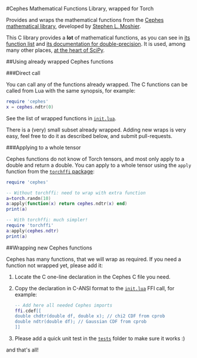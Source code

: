 #Cephes Mathematical Functions Library, wrapped for Torch

Provides and wraps the mathematical functions from the [Cephes mathematical library](http://www.netlib.org/cephes/), developed by [Stephen L. Moshier](http://www.moshier.net).

This C library provides a <b>lot</b> of mathematical functions, as you can see in [its function list](doc/cephes.doc) and [its documentation for double-precision](http://www.netlib.org/cephes/doubldoc.html). It is used, among many other places, [at the heart of SciPy](https://github.com/scipy/scipy/tree/master/scipy/special/cephes).

##Using already wrapped Cephes functions

###Direct call

You can call any of the functions already wrapped.
The C functions can be called from Lua with the same synopsis, for example:

```lua
require 'cephes'
x = cephes.ndtr(0)
```

See the list of wrapped functions in [`init.lua`](init.lua). 

There is a (very) small subset already wrapped. Adding new wraps is very easy, feel free to do it as described below, and submit pull-requests.

###Applying to a whole tensor

Cephes functions do not know of Torch tensors, and most only apply to a double and return a double. You can apply to a whole tensor using the  `apply` function from the [`torchffi` package](https://github.com/torch/ffi):


```lua
require 'cephes'

-- Without torchffi: need to wrap with extra function
a=torch.randn(10)
a:apply(function(x) return cephes.ndtr(x) end)
print(a)

-- With torchffi: much simpler!
require 'torchffi'
a:apply(cephes.ndtr)
print(a)
```

##Wrapping new Cephes functions

Cephes has many functions, that we will wrap as required. If you need a function not wrapped yet, please add it:

1. Locate the C one-line declaration in the Cephes C file you need.

2. Copy the declaration in C-ANSI format to the [`init.lua`](init.lua) FFI call, for example:

    ```lua
    -- Add here all needed Cephes imports
    ffi.cdef[[
    double chdtr(double df, double x); // chi2 CDF from cprob
    double ndtr(double df); // Gaussian CDF from cprob
    ]]
    ```
3. Please add a quick unit test in the [`tests`](tests/) folder to make sure it works :)

and that's all!
